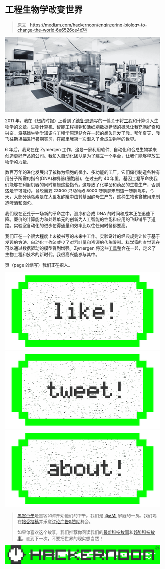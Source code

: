 # 工程生物学改变世界

> 原文：<https://medium.com/hackernoon/engineering-biology-to-change-the-world-6e6526ce4d74>

![](img/8195aaa87cc793e526a63c0342636e68.png)

2011 年，我在《纽约时报》上看到了[德鲁·恩迪](https://en.wikipedia.org/wiki/Drew_Endy)写的一篇关于将[工程](https://hackernoon.com/tagged/engineering)和计算引入生物学的文章。生物计算机、智能工程植物和活细胞数据存储的概念让我充满好奇和兴奋。将基础生物学知识与工程学原理结合在一起的想法启发了我。那年夏天，我飞往斯坦福进行暑期实习，在那里我第一次潜入了合成生物学的世界。

6 年后，我现在在 Zymergen 工作，这是一家利用软件、自动化和合成生物学来创造更好产品的公司。我加入自动化团队是为了建立一个平台，让我们能够释放生物学的力量。

数百万年的进化发展出了被称为细胞的微小、多功能的工厂。它们储存制造各种有用分子所需的指令(DNA)和机器(细胞器)。在过去的 40 年里，基因工程革命使我们能够在利用机器的同时编辑这些指令。这导致了化学品和药品的生物生产，否则这是不可能的。曾经需要 23500 只动物的 8000 磅胰腺来制造一磅胰岛素。今天，大部分胰岛素是在大型发酵罐中由转基因酵母生产的，这种生物也曾被用来制造啤酒和面包。

我们现在正处于一场新的革命之中。测序和合成 DNA 的时间和成本正在迅速下降。廉价的计算能力和处理单元的创新为人工智能的性能和应用的飞跃铺平了道路。实验室自动化的进步使得通量和效率比以往任何时候都要高。

我们正在一个很大程度上未被书写的未来中工作。实验设计的经典规则让位于基于发现的方法。自动化工作流减少了对吞吐量和资源的传统限制。科学家的直觉现在可以通过数据驱动的模型得到增强。Zymergen 将这些[工具](https://hackernoon.com/tagged/tools)整合在一起，定义了生物工程和技术的新时代。我很高兴能参与其中。

页（page 的缩写）我们正在招人。

[![](img/50ef4044ecd4e250b5d50f368b775d38.png)](http://bit.ly/HackernoonFB)[![](img/979d9a46439d5aebbdcdca574e21dc81.png)](https://goo.gl/k7XYbx)[![](img/2930ba6bd2c12218fdbbf7e02c8746ff.png)](https://goo.gl/4ofytp)

> [黑客中午](http://bit.ly/Hackernoon)是黑客如何开始他们的下午。我们是 [@AMI](http://bit.ly/atAMIatAMI) 家庭的一员。我们现在[接受投稿](http://bit.ly/hackernoonsubmission)并乐意[讨论广告&赞助](mailto:partners@amipublications.com)机会。
> 
> 如果你喜欢这个故事，我们推荐你阅读我们的[最新科技故事](http://bit.ly/hackernoonlatestt)和[趋势科技故事](https://hackernoon.com/trending)。直到下一次，不要把世界的现实想当然！

![](img/be0ca55ba73a573dce11effb2ee80d56.png)